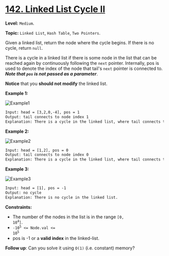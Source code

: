 # [142. Linked List Cycle II](https://leetcode.com/problems/linked-list-cycle-ii/)

**Level:** `Medium`.

**Topic:** `Linked List`, `Hash Table`, `Two Pointers`.

Given a linked list, return the node where the cycle begins. If there is no cycle, return `null`.

There is a cycle in a linked list if there is some node in the list that can be reached again by continuously following the `next` pointer. Internally, pos is used to denote the index of the node that tail's `next` pointer is connected to. **_Note that `pos` is not passed as a parameter_**.

**Notice** that you **should not modify** the linked list.

**Example 1:**

![Example1](https://assets.leetcode.com/uploads/2018/12/07/circularlinkedlist.png)

```txt
Input: head = [3,2,0,-4], pos = 1
Output: tail connects to node index 1
Explanation: There is a cycle in the linked list, where tail connects to the second node.
```

**Example 2:**

![Example2](https://assets.leetcode.com/uploads/2018/12/07/circularlinkedlist_test2.png)

```txt
Input: head = [1,2], pos = 0
Output: tail connects to node index 0
Explanation: There is a cycle in the linked list, where tail connects to the first node.
```

**Example 3:**

![Example3](https://assets.leetcode.com/uploads/2018/12/07/circularlinkedlist_test3.png)

```txt
Input: head = [1], pos = -1
Output: no cycle
Explanation: There is no cycle in the linked list.
```

**Constraints:**

- The number of the nodes in the list is in the range <code>[0, 10<sup>4</sup>]</code>.
- <code>-10<sup>5</sup> <= Node.val <= 10<sup>5</sup></code>
- pos is -1 or a **valid index** in the linked-list.

**Follow up**: Can you solve it using `O(1)` (i.e. constant) memory?
